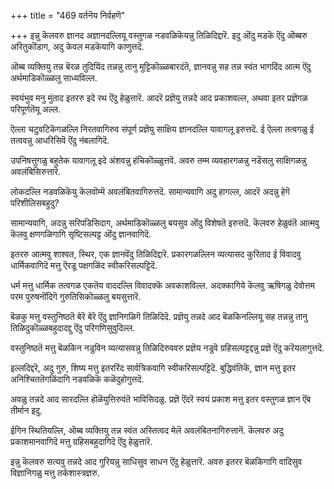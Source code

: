 +++
title = "469 वर्तनॆय निर्वहणॆ"

+++
इन्नु कॆलवरु ज्ञानद अज्ञानदल्लियू वस्तुगळ नडवळिकॆयन्नु तिळिदिद्दारॆ. इदु ऒंदु मडकॆ ऎंदु ऒब्बरु अरितुकॊंडाग, अदु केवल मडकॆयागि काणुत्तदॆ.

ऒब्ब व्यक्तियु तन्न बॆरळ तुदियिंद तन्नन्नु तानु मुट्टिकॊळ्ळबारदंतॆ, ज्ञानवन्नु सह तन्न स्वंत भागदिंद आत्म ऎंदु अर्थमाडिकॊळ्ळलु साध्यविल्ल.

स्वयंभुव मनु मुंताद इतररु इदे रथ ऎंदु हेळुत्तारॆ. आदरॆ प्रज्ञॆयु तन्नदे आद प्रकाशवल्ल, अथवा इतर प्रज्ञॆगळ परिपूर्णतॆयू अल्ल.

ऎल्ला चटुवटिकॆगळल्लि निरतवागिरुव संपूर्ण प्रज्ञॆयु साक्षिय ज्ञानदल्लि यावागलू इरुत्तदॆ. ई ऎल्ला तत्वगळु ई तत्ववन्नु आधरिसिवॆ ऎंदु नंबलागिदॆ.

उपनिषत्तुगळु बहुतेक यावागलू इदे अंशवन्नु हंचिकॊळ्ळुत्तवॆ. अवरु तम्म व्यवहारगळन्नु नडॆसलु साक्षिगळन्नु अवलंबिसिरुत्तारॆ.

लोकदल्लि नडवळिकॆयु कॆलवॊम्मॆ अवलंबितवागिरुत्तदॆ. सामान्यवागि अदु हागल्ल, आदरॆ अदन्नु हेगॆ परिशीलिसबहुदु?

सामान्यवागि, अदन्नु सरिपडिसिदाग, अर्थमाडिकॊळ्ळलु बयसुव ऒंदु विशेषतॆ इरुत्तदॆ. कॆलवरु हेळुवंतॆ आत्मवु कॆलवु क्षणगळिगागि सृष्टिसल्पट्ट ऒंदु ज्ञानवागिदॆ.

इतररु आत्मवु शाश्वत, स्थिर, एक ज्ञानवॆंदु तिळिदिद्दारॆ. प्रकारगळल्लिन व्यत्यासद कुरिताद ई विवादवु धार्मिकवागिदॆ मत्तु ऎरडू पक्षगळिंद स्वीकरिसल्पट्टिदॆ.

धर्म मत्तु धार्मिक तत्वगळ एकतॆय वाददल्लि विवादक्कॆ अवकाशविल्ल. अदक्कागिये कॆलवु ऋषिगळु देवोत्तम परम पुरुषनॊंदिगॆ गुरुतिसिकॊळ्ळलु बयसुत्तारॆ.

बॆळकु मत्तु वस्तुनिष्ठतॆ बेरॆ बेरॆ ऎंदु ज्ञानिगळिगॆ तिळिदिदॆ. प्रज्ञॆयु तन्नदे आद बॆळकिनल्लियू सह तन्नन्नु तानु तिळिदुकॊळ्ळबहुदादद्दु ऎंदु परिगणिसुवुदिल्ल.

वस्तुनिष्ठतॆ मत्तु बॆळकिन नडुविन व्यत्यासवन्नु तिळिदिरुववरु प्रज्ञॆय नडुवॆ ग्रहिसल्पट्टद्दन्नु प्रज्ञॆ ऎंदु करॆयलागुत्तदॆ.

इल्लदिद्दरॆ, अदु गुरु, शिष्य मत्तु इतररिंद सार्वत्रिकवागि स्वीकरिसल्पट्टिदॆ. बुद्धिवंतिकॆ, ज्ञान मत्तु इतर अनिश्चिततॆगळिंदागि नडवळिकॆ कळॆदुहोगुत्तदॆ.

अवळु तन्नदे आद सारदल्लि हॊळॆयुत्तिरुवंतॆ भाविसिदळु. प्रज्ञॆ ऎंदरॆ स्वयं प्रकाश मत्तु इतर वस्तुगळ ज्ञान ऎंब तीर्मान इदु.

ईगिन स्थितियल्लि, ऒब्ब व्यक्तियु तन्न स्वंत अस्तित्वद मेलॆ अवलंबितनागिरुत्तानॆ. कॆलवरु अदु प्रकाशमानवागिदॆ मत्तु ग्रहिसबहुदागिदॆ ऎंदु हेळुत्तारॆ.

इन्नु कॆलवरु सत्यवु तन्नदे आद गुरियन्नु साधिसुव साधन ऎंदु हेळुत्तारॆ. अवरु इतरर बॆळकिगागि वादिसुव विज्ञानिगळु मत्तु तर्कशास्त्रज्ञरु.

